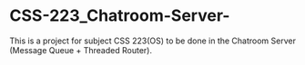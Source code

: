 # CSS-223_Chatroom-Server-
This is a project for subject CSS 223(OS) to be done in the Chatroom Server (Message Queue + Threaded Router).